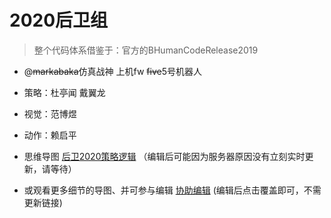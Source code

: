 # 2020后卫组
> 整个代码体系借鉴于：官方的BHumanCodeRelease2019

* @~~markabaka~~仿真战神 上机fw ~~five~~5号机器人
* 策略：杜亭闻 戴翼龙
* 视觉：范博煜
* 动作：赖启平

* 思维导图 [后卫2020策略逻辑](https://www.edrawsoft.cn/viewer/public/s/7bf06767824998) （编辑后可能因为服务器原因没有立刻实时更新，请等待）
* 或观看更多细节的导图、并可参与编辑 [协助编辑](https://mm.edrawsoft.cn/map.html?code=BVBXrrB4if) (编辑后点击覆盖即可，不需更新链接)
